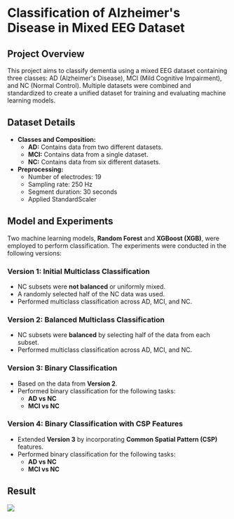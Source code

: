 # Classification of Alzheimer's Disease in Mixed EEG Dataset

## Project Overview
This project aims to classify dementia using a mixed EEG dataset containing three classes: AD (Alzheimer's Disease), MCI (Mild Cognitive Impairment), and NC (Normal Control). Multiple datasets were combined and standardized to create a unified dataset for training and evaluating machine learning models.

## Dataset Details
- **Classes and Composition:**
  - **AD:** Contains data from two different datasets.
  - **MCI:** Contains data from a single dataset.
  - **NC:** Contains data from six different datasets.
- **Preprocessing:**
  - Number of electrodes: 19
  - Sampling rate: 250 Hz
  - Segment duration: 30 seconds
  - Applied StandardScaler

## Model and Experiments
Two machine learning models, **Random Forest** and **XGBoost (XGB)**, were employed to perform classification. The experiments were conducted in the following versions:

### Version 1: Initial Multiclass Classification
- NC subsets were **not balanced** or uniformly mixed.
- A randomly selected half of the NC data was used.
- Performed multiclass classification across AD, MCI, and NC.

### Version 2: Balanced Multiclass Classification
- NC subsets were **balanced** by selecting half of the data from each subset.
- Performed multiclass classification across AD, MCI, and NC.

### Version 3: Binary Classification
- Based on the data from **Version 2**.
- Performed binary classification for the following tasks:
  - **AD vs NC**
  - **MCI vs NC**

### Version 4: Binary Classification with CSP Features
- Extended **Version 3** by incorporating **Common Spatial Pattern (CSP)** features.
- Performed binary classification for the following tasks:
  - **AD vs NC**
  - **MCI vs NC**

## Result
<img src="https://github.com/user-attachments/assets/4a0d6049-1b61-49d2-b248-1ff03992d1ce">

